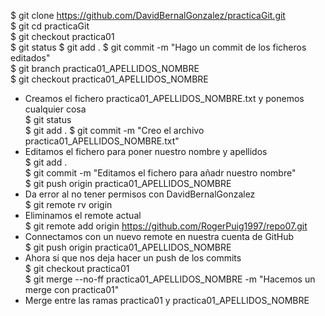 $ git clone https://github.com/DavidBernalGonzalez/practicaGit.git  
$ git cd practicaGit  
$ git checkout practica01  
$ git status 
$ git add . 
$ git commit -m "Hago un commit de los ficheros editados"  
$ git branch practica01_APELLIDOS_NOMBRE  
$ git checkout practica01_APELLIDOS_NOMBRE 
* Creamos el fichero practica01_APELLIDOS_NOMBRE.txt y ponemos cualquier cosa  
$ git status  
$ git add .
$ git commit -m "Creo el archivo practica01_APELLIDOS_NOMBRE.txt"  
* Editamos el fichero para poner nuestro nombre y apellidos  
$ git add .  
$ git commit -m "Editamos el fichero para añadr nuestro nombre"  
$ git push origin practica01_APELLIDOS_NOMBRE  
* Da error al no tener permisos con DavidBernalGonzalez  
$ git remote rv origin  
* Eliminamos el remote actual  
$ git remote add origin https://github.com/RogerPuig1997/repo07.git  
* Connectamos con un nuevo remote en nuestra cuenta de GitHub  
$ git push origin practica01_APELLIDOS_NOMBRE  
* Ahora si que nos deja hacer un push de los commits  
$ git checkout practica01  
$ git merge --no-ff practica01_APELLIDOS_NOMBRE -m "Hacemos un merge con practica01"  
* Merge entre las ramas practica01 y practica01_APELLIDOS_NOMBRE  